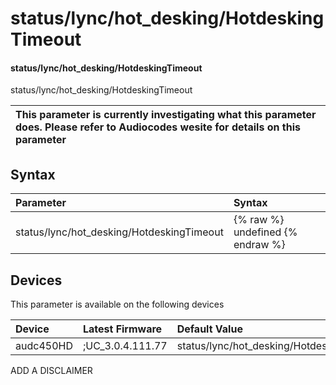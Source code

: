 ﻿---
description: status/lync/hot_desking/HotdeskingTimeout
search: false
---

# status/lync/hot_desking/HotdeskingTimeout

#### status/lync/hot_desking/HotdeskingTimeout

status/lync/hot_desking/HotdeskingTimeout


| This parameter is currently investigating what this parameter does. Please refer to Audiocodes wesite for details on this parameter | 
| :--- |

## Syntax
| Parameter | Syntax |
| :--- | :--- |
|status/lync/hot_desking/HotdeskingTimeout | {% raw %} undefined {% endraw %}|

## Devices
This parameter is available on the following devices

| Device | Latest Firmware | Default Value |
|:---|:---|:---|
| audc450HD | ;UC_3.0.4.111.77 | status/lync/hot_desking/HotdeskingTimeout=300 

ADD A DISCLAIMER
